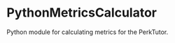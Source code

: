 PythonMetricsCalculator
=======================

Python module for calculating metrics for the PerkTutor.
